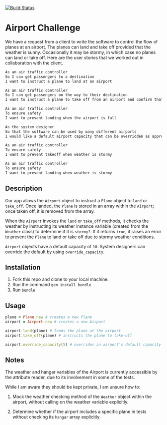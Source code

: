 [![Build Status](https://travis-ci.com/kerisic/airport_challenge.svg?branch=master)](https://travis-ci.com/kerisic/airport_challenge)
# Airport Challenge

We have a request from a client to write the software to control the flow of planes at an airport. The planes can land and take off provided that the weather is sunny. Occasionally it may be stormy, in which case no planes can land or take off. Here are the user stories that we worked out in collaboration with the client.

```bash
As an air traffic controller
So I can get passengers to a destination
I want to instruct a plane to land at an airport

As an air traffic controller
So I can get passengers on the way to their destination
I want to instruct a plane to take off from an airport and confirm that it is no longer in the airport

As an air traffic controller
To ensure safety
I want to prevent landing when the airport is full

As the system designer
So that the software can be used by many different airports
I would like a default airport capacity that can be overridden as appropriate

As an air traffic controller
To ensure safety
I want to prevent takeoff when weather is stormy

As an air traffic controller
To ensure safety
I want to prevent landing when weather is stormy

```
## Description

Our app allows the `Airport` object to instruct a `Plane` object to `land` or `take_off`. Once landed, the `Plane` is stored in an array within the `Airport`; once taken off, it is removed from the array.

When the `Airport` invokes the `land` or `take_off` methods, it checks the weather by instructing its weather instance variable (created from the `Weather` class) to determine if it is `stormy?`. If it returns `true`, it raises an error to prevent the `Plane` to land or take off due to stormy weather conditions.

`Airport` objects have a default capacity of `10`. System designers can override the default by using `override_capacity`.


## Installation

1. Fork this repo and clone to your local machine.
2. Run the command `gem install bundle`
3. Run `bundle`

## Usage

```ruby
plane = Plane.new # creates a new Plane
airport = Airport.new # creates a new Airport

airport.land(plane) # lands the plane at the airport
airport.take_off(plane) # instructs the plane to take-off

airport.override_capacity(5) # overrides an airport's default capacity from 10 to the argument
```

## Notes
The weather and hangar variables of the Airport is currently accessible by the attribute reader, due to its involvement in some of the tests.

While I am aware they should be kept private, I am unsure how to:

1. Mock the weather checking method of the `Weather` object within the airport, without calling on the weather variable explicitly.

2. Determine whether if the airport includes a specific plane in tests without checking its `hangar` array explicitly.
